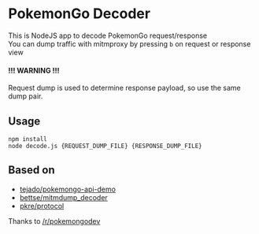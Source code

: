 PokemonGo Decoder
=================

This is NodeJS app to decode PokemonGo request/response  
You can dump traffic with mitmproxy by pressing `b` on request or response view

#### !!! WARNING !!!

Request dump is used to determine response payload, so use the same dump pair.

## Usage

```
npm install
node decode.js {REQUEST_DUMP_FILE} {RESPONSE_DUMP_FILE}
```

## Based on
- [tejado/pokemongo-api-demo](https://github.com/tejado/pokemongo-api-demo)
- [bettse/mitmdump_decoder](https://github.com/bettse/mitmdump_decoder)
- [pkre/protocol](https://github.com/pkre/protocol)

Thanks to  [/r/pokemongodev](https://www.reddit.com/r/pokemongodev)
